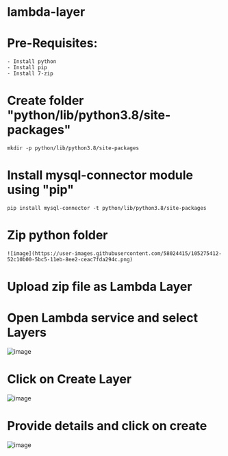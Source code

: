 # lambda-layer

# Pre-Requisites:
    - Install python
    - Install pip
    - Install 7-zip
# Create folder "python/lib/python3.8/site-packages"
    mkdir -p python/lib/python3.8/site-packages
# Install mysql-connector module using "pip"
    pip install mysql-connector -t python/lib/python3.8/site-packages
# Zip python folder
    ![image](https://user-images.githubusercontent.com/58024415/105275412-52c10b00-5bc5-11eb-8ee2-ceac7fda294c.png)
# Upload zip file as Lambda Layer
  # Open Lambda service and select Layers
  
  ![image](https://user-images.githubusercontent.com/58024415/105275525-8f8d0200-5bc5-11eb-9419-204433e54024.png)
  
  # Click on Create Layer
  
  ![image](https://user-images.githubusercontent.com/58024415/105275623-c8c57200-5bc5-11eb-8c04-4102230075b4.png)
  
  # Provide details and click on create
  
  ![image](https://user-images.githubusercontent.com/58024415/105276103-a08a4300-5bc6-11eb-9ea7-c42aeb46d06e.png)
